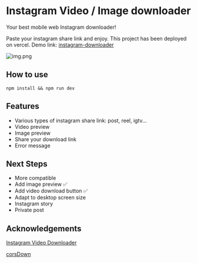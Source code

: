 # Instagram Video / Image downloader
Your best mobile web Instagram downloader!

Paste your instagram share link and enjoy.
This project has been deployed on vercel.
Demo link: [instagram-downloader](https://instagram-downloader-ten.vercel.app/)

![img.png](https://hv.z.wiki/autoupload/20241203/aFDp/696X1382/Pasted_Graphic.png)

## How to use
```shell
npm install && npm run dev
```

## Features
- Various types of instagram share link: post, reel, igtv...
- Video preview
- Image preview
- Share your download link
- Error message

## Next Steps
- More compatible
- Add image preview ✅
- Add video download button ✅
- Adapt to desktop screen size
- Instagram story
- Private post

## Acknowledgements
[Instagram Video Downloader](https://github.com/riad-azz/instagram-video-downloader)

[corsDown](https://github.com/crypto-su/corsDown)
